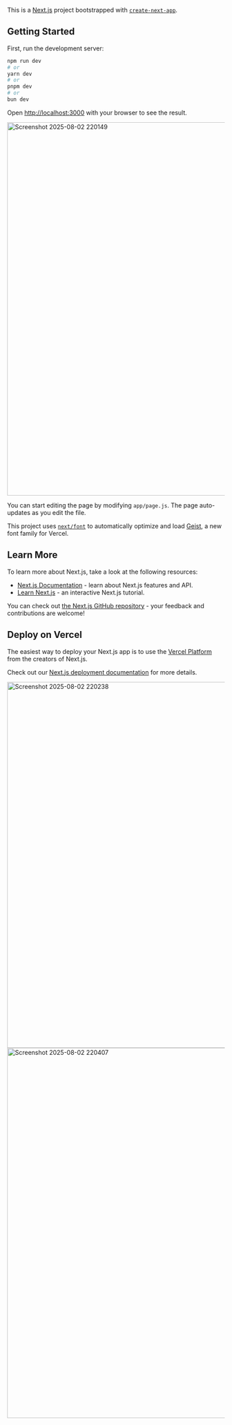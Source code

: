 This is a [Next.js](https://nextjs.org) project bootstrapped with [`create-next-app`](https://github.com/vercel/next.js/tree/canary/packages/create-next-app).

## Getting Started

First, run the development server:

```bash
npm run dev
# or
yarn dev
# or
pnpm dev
# or
bun dev
```

Open [http://localhost:3000](http://localhost:3000) with your browser to see the result.

<img width="1243" height="865" alt="Screenshot 2025-08-02 220149" src="https://github.com/user-attachments/assets/8cb36b19-8014-485c-8253-3fff4c9cfe69" />

You can start editing the page by modifying `app/page.js`. The page auto-updates as you edit the file.

This project uses [`next/font`](https://nextjs.org/docs/app/building-your-application/optimizing/fonts) to automatically optimize and load [Geist](https://vercel.com/font), a new font family for Vercel.

## Learn More

To learn more about Next.js, take a look at the following resources:

- [Next.js Documentation](https://nextjs.org/docs) - learn about Next.js features and API.
- [Learn Next.js](https://nextjs.org/learn) - an interactive Next.js tutorial.

You can check out [the Next.js GitHub repository](https://github.com/vercel/next.js) - your feedback and contributions are welcome!

## Deploy on Vercel

The easiest way to deploy your Next.js app is to use the [Vercel Platform](https://vercel.com/new?utm_medium=default-template&filter=next.js&utm_source=create-next-app&utm_campaign=create-next-app-readme) from the creators of Next.js.

Check out our [Next.js deployment documentation](https://nextjs.org/docs/app/building-your-application/deploying) for more details.





<img width="1356" height="848" alt="Screenshot 2025-08-02 220238" src="https://github.com/user-attachments/assets/f323bd9b-e3f5-4210-9846-7400dbe55518" />



<img width="1580" height="858" alt="Screenshot 2025-08-02 220407" src="https://github.com/user-attachments/assets/311491f5-dcf1-46c5-93ac-6b2b1931761e" />






